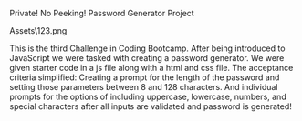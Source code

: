 Private! No Peeking!
Password Generator Project

Assets\123.png

This is the third Challenge in Coding Bootcamp.
After being introduced to JavaScript we were tasked with creating a password generator.
We were given starter code in a js file along with a html and css file.
The acceptance criteria simplified:
    Creating a prompt for the length of the password and setting those parameters between 8 and 128 characters.
    And individual prompts for the options of including uppercase, lowercase, numbers, and special characters
    after all inputs are validated and password is generated!